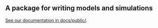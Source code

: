 ## A package for writing models and simulations

[See our documentation in docs/public/](./docs/public/index.md).
